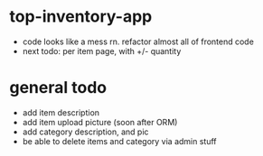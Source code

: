 # top-inventory-app

- code looks like a mess rn. refactor almost all of frontend code
- next todo: per item page, with +/- quantity

# general todo

- add item description
- add item upload picture (soon after ORM)
- add category description, and pic
- be able to delete items and category via admin stuff
